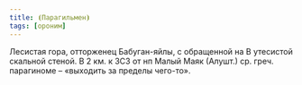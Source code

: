 ```yaml
---
title: ⦗Парагильмен⦘
tags: [ороним]
---
```


Лесистая гора, отторженец Бабуган-яйлы, с обращенной на В утесистой скальной
стеной. В 2 км. к ЗСЗ от нп Малый Маяк (Алушт.) ср. греч. парагиноме – «выходить
за пределы чего-то».

